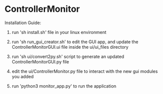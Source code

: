 # ControllerMonitor

Installation Guide:

1. run 'sh install.sh' file in your linux environment

2. run 'sh run_gui_creator.sh' to edit the GUI app, and update the ControllerMonitorGUI.ui file inside the ui/ui_files directory

3. run 'sh ui/convert2py.sh' script to generate an updated ControllerMonitorGUI.py file 

4. edit the ui/ControllerMonitor.py file to interact with the new gui modules you added

5. run 'python3 monitor_app.py' to run the application

